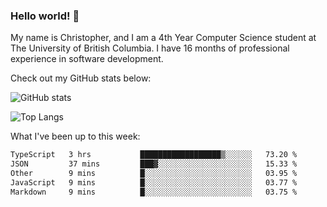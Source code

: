 ### Hello world! 👋
My name is Christopher, and I am a 4th Year Computer Science student at The University of British Columbia. I have 16 months of professional experience in software development.


Check out my GitHub stats below: 

![GitHub stats](https://github-readme-stats-chrishadrian.vercel.app/api?username=chrishadrian&hide=contribs,issues&count_private=true&show_icons=true&theme=tokyonight)

![Top Langs](https://github-readme-stats-chrishadrian.vercel.app/api/top-langs/?username=chrishadrian&exclude_repo=prodify,cpsc221&layout=compact&theme=tokyonight&langs_count=4)

What I've been up to this week:
<!--START_SECTION:waka-->

```txt
TypeScript   3 hrs           ██████████████████▒░░░░░░   73.20 %
JSON         37 mins         ███▓░░░░░░░░░░░░░░░░░░░░░   15.33 %
Other        9 mins          █░░░░░░░░░░░░░░░░░░░░░░░░   03.95 %
JavaScript   9 mins          █░░░░░░░░░░░░░░░░░░░░░░░░   03.77 %
Markdown     9 mins          █░░░░░░░░░░░░░░░░░░░░░░░░   03.75 %
```

<!--END_SECTION:waka-->
<!-- [![willianrod's wakatime stats](https://github-readme-stats.vercel.app/api/wakatime?username=chrishadrian)](https://github.com/anuraghazra/github-readme-stats) -->

<!--
- 🔭 I’m currently working on ...
- 🌱 I’m currently learning ...
- 👯 I’m looking to collaborate on ...
- 🤔 I’m looking for help with ...
- 💬 Ask me about ...
- 📫 How to reach me: ...
- 😄 Pronouns: ...
- ⚡ Fun fact: ...
-->
